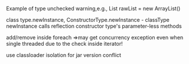 Example of type unchecked warning,e.g.,  List<String> rawList = new ArrayList()

class type.newInstance, ConstructorType.newInstance - classType newInstance calls reflection constructor type's parameter-less methods

add/remove inside foreach =>may get concurrency exception even when single threaded due to the check inside iterator!

use classloader isolation for jar version conflict
